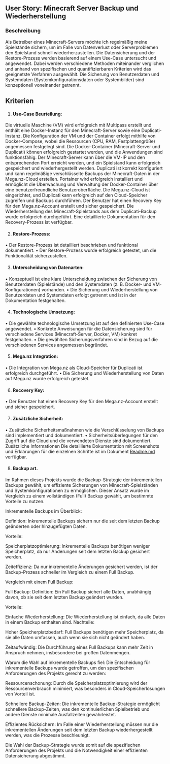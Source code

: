 ## User Story: Minecraft Server Backup und Wiederherstellung

### Beschreibung

Als Betreiber eines Minecraft-Servers möchte ich regelmäßig meine Spielstände sichern, um im Falle von Datenverlust oder Serverproblemen den Spielstand schnell wiederherzustellen. Die Datensicherung und der Restore-Prozess werden basierend auf einem Use-Case untersucht und angewendet. Dabei werden verschiedene Methoden miteinander verglichen und anhand von spezifischen und quantifizierbaren Kriterien wird das geeignetste Verfahren ausgewählt. Die Sicherung von Benutzerdaten und Systemdaten (Systemkonfigurationsdaten oder Systembilder) sind konzeptionell voneinander getrennt.

## Kriterien

1. #### Use-Case Beurteilung:

Die virtuelle Maschine (VM) wird erfolgreich mit Multipass erstellt und enthält eine Docker-Instanz für den Minecraft-Server sowie eine Duplicati-Instanz.
Die Konfiguration der VM und der Container erfolgt mithilfe von Docker-Compose, wobei die Ressourcen (CPU, RAM, Festplattengröße) angemessen festgelegt sind.
Die Docker-Container (Minecraft-Server und Duplicati) können erfolgreich gestartet werden, und die Anwendungen sind funktionsfähig.
Der Minecraft-Server kann über die VM-IP und den entsprechenden Port erreicht werden, und ein Spielstand kann erfolgreich gespeichert und wiederhergestellt werden.
Duplicati ist korrekt konfiguriert und kann regelmäßige verschlüsselte Backups der Minecraft-Daten in der Mega.nz-Cloud erstellen.
Portainer wird erfolgreich installiert und ermöglicht die Überwachung und Verwaltung der Docker-Container über eine benutzerfreundliche Benutzeroberfläche.
Die Mega.nz-Cloud ist eingerichtet, und Duplicati kann erfolgreich auf den Cloud-Speicher zugreifen und Backups durchführen.
Der Benutzer hat einen Recovery Key für den Mega.nz-Account erstellt und sicher gespeichert.
Die Wiederherstellung des Minecraft-Spielstands aus dem Duplicati-Backup wurde erfolgreich durchgeführt.
Eine detaillierte Dokumentation für den Recovery-Prozess ist verfügbar.

2.	#### Restore-Prozess:

•	Der Restore-Prozess ist detailliert beschrieben und funktional dokumentiert.
•	Der Restore-Prozess wurde erfolgreich getestet, um die Funktionalität sicherzustellen.

3.	#### Unterscheidung von Datenarten:

•	Konzeptuell ist eine klare Unterscheidung zwischen der Sicherung von Benutzerdaten (Spielstände) und den Systemdaten (z. B. Docker- und VM-Konfigurationen) vorhanden.
•	Die Sicherung und Wiederherstellung von Benutzerdaten und Systemdaten erfolgt getrennt und ist in der Dokumentation festgehalten.

4.	#### Technologische Umsetzung:

•	Die gewählte technologische Umsetzung ist auf den definierten Use-Case angewendet.
•	Konkrete Anweisungen für die Datensicherung sind für verschiedene Services (Minecraft-Server, Docker, VM) konkret festgehalten.
•	Die gewählten Sicherungsverfahren sind in Bezug auf die verschiedenen Services angemessen begründet.

5.	#### Mega.nz Integration:

•	Die Integration von Mega.nz als Cloud-Speicher für Duplicati ist erfolgreich durchgeführt.
•	Die Sicherung und Wiederherstellung von Daten auf Mega.nz wurde erfolgreich getestet.

6.	#### Recovery Key:

•	Der Benutzer hat einen Recovery Key für den Mega.nz-Account erstellt und sicher gespeichert.

7.	#### Zusätzliche Sicherheit:

•	Zusätzliche Sicherheitsmaßnahmen wie die Verschlüsselung von Backups sind implementiert und dokumentiert.
•	Sicherheitsüberlegungen für den Zugriff auf die Cloud und die verwendeten Dienste sind dokumentiert.
Zusätzliche Informationen
Die detaillierte Dokumentation mit Screenshots und Erklärungen für die einzelnen Schritte ist im Dokument [Readme.md](README.md) verfügbar.

8. #### Backup art.

Im Rahmen dieses Projekts wurde die Backup-Strategie der inkrementellen Backups gewählt, um effiziente Sicherungen von Minecraft-Spielständen und Systemkonfigurationen zu ermöglichen. Dieser Ansatz wurde im Vergleich zu einem vollständigen (Full) Backup gewählt, um bestimmte Vorteile zu nutzen.

Inkrementelle Backups im Überblick:

Definition: Inkrementelle Backups sichern nur die seit dem letzten Backup geänderten oder hinzugefügten Daten.

Vorteile:

Speicherplatzoptimierung: Inkrementelle Backups benötigen weniger Speicherplatz, da nur Änderungen seit dem letzten Backup gesichert werden.

Zeiteffizienz: Da nur inkrementelle Änderungen gesichert werden, ist der Backup-Prozess schneller im Vergleich zu einem Full Backup.

Vergleich mit einem Full Backup:

Full Backup:
Definition: Ein Full Backup sichert alle Daten, unabhängig davon, ob sie seit dem letzten Backup geändert wurden.

Vorteile:

Einfache Wiederherstellung: Die Wiederherstellung ist einfach, da alle Daten in einem Backup enthalten sind.
Nachteile:

Hoher Speicherplatzbedarf: Full Backups benötigen mehr Speicherplatz, da sie alle Daten umfassen, auch wenn sie sich nicht geändert haben.

Zeitaufwändig: Die Durchführung eines Full Backups kann mehr Zeit in Anspruch nehmen, insbesondere bei großen Datenmengen.

Warum die Wahl auf inkrementelle Backups fiel:
Die Entscheidung für inkrementelle Backups wurde getroffen, um den spezifischen Anforderungen des Projekts gerecht zu werden:

Ressourcenschonung: Durch die Speicherplatzoptimierung wird der Ressourcenverbrauch minimiert, was besonders in Cloud-Speicherlösungen von Vorteil ist.

Schnellere Backup-Zeiten: Die inkrementelle Backup-Strategie ermöglicht schnellere Backup-Zeiten, was den kontinuierlichen Spielbetrieb und andere Dienste minimale Ausfallzeiten gewährleistet.

Effizientes Rücksichern: Im Falle einer Wiederherstellung müssen nur die inkrementellen Änderungen seit dem letzten Backup wiederhergestellt werden, was die Prozesse beschleunigt.

Die Wahl der Backup-Strategie wurde somit auf die spezifischen Anforderungen des Projekts und die Notwendigkeit einer effizienten Datensicherung abgestimmt.


